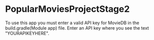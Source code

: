 # PopularMoviesProjectStage2

To use this app you must enter a valid API key for MovieDB in the build.gradle(Module app) file. Enter an API key where you see the text "YOURAPIKEYHERE".
